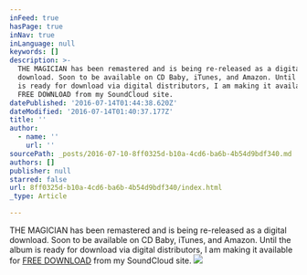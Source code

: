 ```yaml
---
inFeed: true
hasPage: true
inNav: true
inLanguage: null
keywords: []
description: >-
  THE MAGICIAN has been remastered and is being re-released as a digital
  download. Soon to be available on CD Baby, iTunes, and Amazon. Until the album
  is ready for download via digital distributors, I am making it available for
  FREE DOWNLOAD from my SoundCloud site. 
datePublished: '2016-07-14T01:44:38.620Z'
dateModified: '2016-07-14T01:40:37.177Z'
title: ''
author:
  - name: ''
    url: ''
sourcePath: _posts/2016-07-10-8ff0325d-b10a-4cd6-ba6b-4b54d9bdf340.md
authors: []
publisher: null
starred: false
url: 8ff0325d-b10a-4cd6-ba6b-4b54d9bdf340/index.html
_type: Article

---
```

THE MAGICIAN has been remastered and is being re-released as a digital download. Soon to be available on CD Baby, iTunes, and Amazon. Until the album is ready for download via digital distributors, I am making it available for [FREE DOWNLOAD][0] from my SoundCloud site. ![](https://the-grid-user-content.s3-us-west-2.amazonaws.com/a92cc5a1-c18f-4ecb-8ae0-cefec5e4278e.jpg)

[0]: https://soundcloud.com/robert-aeolus-myers/sets/the-magician-remastered